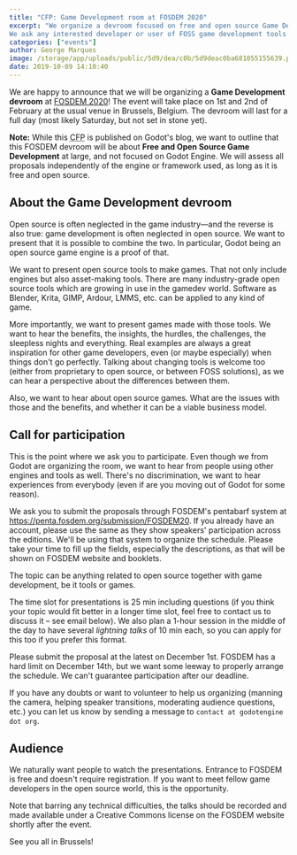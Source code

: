```yaml
---
title: "CFP: Game Development room at FOSDEM 2020"
excerpt: "We organize a devroom focused on free and open source Game Development at the FOSDEM 2020 in Brussels, on February 1-2, 2020.
We ask any interested developer or user of FOSS game development tools or games to send us their talk proposals until December 1, 2019."
categories: ["events"]
author: George Marques
image: /storage/app/uploads/public/5d9/dea/c0b/5d9deac0ba681055155639.png
date: 2019-10-09 14:10:40
---
```


We are happy to announce that we will be organizing a **Game Development devroom** at [FOSDEM 2020](https://fosdem.org/2020/)! The event will take place on 1st and 2nd of February at the usual venue in Brussels, Belgium. The devroom will last for a full day (most likely Saturday, but not set in stone yet).

**Note:** While this <abbr title="Call for Participation">CFP</abbr> is published on Godot's blog, we want to outline that this FOSDEM devroom will be about **Free and Open Source Game Development** at large, and not focused on Godot Engine. We will assess all proposals independently of the engine or framework used, as long as it is free and open source.

## About the Game Development devroom

Open source is often neglected in the game industry—and the reverse is also true: game development is often neglected in open source. We want to present that it is possible to combine the two. In particular, Godot being an open source game engine is a proof of that.

We want to present open source tools to make games. That not only include engines but also asset-making tools. There are many industry-grade open source tools which are growing in use in the gamedev world. Software as Blender, Krita, GIMP, Ardour, LMMS, etc. can be applied to any kind of game.

More importantly, we want to present games made with those tools. We want to hear the benefits, the insights, the hurdles, the challenges, the sleepless nights and everything. Real examples are always a great inspiration for other game developers, even (or maybe especially) when things don't go perfectly. Talking about changing tools is welcome too (either from proprietary to open source, or between FOSS solutions), as we can hear a perspective about the differences between them.

Also, we want to hear about open source games. What are the issues with those and the benefits, and whether it can be a viable business model.

## Call for participation

This is the point where we ask you to participate. Even though we from Godot are organizing the room, we want to hear from people using other engines and tools as well. There's no discrimination, we want to hear experiences from everybody (even if are you moving out of Godot for some reason).

We ask you to submit the proposals through FOSDEM's pentabarf system at https://penta.fosdem.org/submission/FOSDEM20. If you already have an account, please use the same as they show speakers' participation across the editions. We'll be using that system to organize the schedule. Please take your time to fill up the fields, especially the descriptions, as that will be shown on FOSDEM website and booklets.

The topic can be anything related to open source together with game development, be it tools or games.

The time slot for presentations is 25 min including questions (if you think your topic would fit better in a longer time slot, feel free to contact us to discuss it – see email below).
We also plan a 1-hour session in the middle of the day to have several *lightning talks* of 10 min each, so you can apply for this too if you prefer this format.

Please submit the proposal at the latest on December 1st. FOSDEM has a hard limit on December 14th, but we want some leeway to properly arrange the schedule. We can't guarantee participation after our deadline.

If you have any doubts or want to volunteer to help us organizing (manning the camera, helping speaker transitions, moderating audience questions, etc.) you can let us know by sending a message to `contact at godotengine dot org`.

## Audience

We naturally want people to watch the presentations. Entrance to FOSDEM is free and doesn't require registration. If you want to meet fellow game developers in the open source world, this is the opportunity.

Note that barring any technical difficulties, the talks should be recorded and made available under a Creative Commons license on the FOSDEM website shortly after the event.

See you all in Brussels!